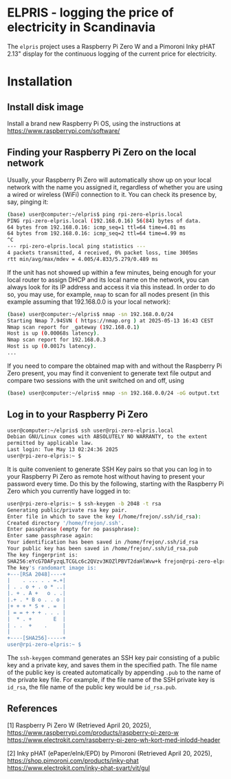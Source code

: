 # ELPRIS - logging the price of electricity in Scandinavia

The `elpris` project uses a Raspberry Pi Zero W and a Pimoroni Inky pHAT 2.13"
display for the continuous logging of the current price for electricity.

# Installation

## Install disk image
Install a brand new Raspberry Pi OS, using the instructions at https://www.raspberrypi.com/software/

## Finding your Raspberry Pi Zero on the local network
Usually, your Raspberry Pi Zero will automatically show up on your local network with the name you assigned it, regardless of whether you are using a wired or wireless (WiFi) connection to it. You can check its presence by, say, pinging it:
```bash
(base) user@computer:~/elpris$ ping rpi-zero-elpris.local
PING rpi-zero-elpris.local (192.168.0.16) 56(84) bytes of data.
64 bytes from 192.168.0.16: icmp_seq=1 ttl=64 time=4.01 ms
64 bytes from 192.168.0.16: icmp_seq=2 ttl=64 time=4.99 ms
^C
--- rpi-zero-elpris.local ping statistics ---
4 packets transmitted, 4 received, 0% packet loss, time 3005ms
rtt min/avg/max/mdev = 4.005/4.833/5.279/0.489 ms
```
If the unit has not showed up within a few minutes, being enough for your local router to assign DHCP and its local name on the network, you can always look for its IP address and access it via this instead. In order to do so, you may use, for example, `nmap` to scan for all nodes present (in this example assuming that 192.168.0.0 is your local network):
```bash
(base) user@computer:~/elpris$ nmap -sn 192.168.0.0/24
Starting Nmap 7.94SVN ( https://nmap.org ) at 2025-05-13 16:43 CEST
Nmap scan report for _gateway (192.168.0.1)
Host is up (0.00068s latency).
Nmap scan report for 192.168.0.3
Host is up (0.0017s latency).
...
```
If you need to compare the obtained map with and without the Raspberry Pi Zero present, you may find it convenient to generate text file output and compare two sessions with the unit switched on and off, using
```bash
(base) user@computer:~/elpris$ nmap -sn 192.168.0.0/24 -oG output.txt
```

## Log in to your Raspberry Pi Zero
```bash
user@computer:~/elpris$ ssh user@rpi-zero-elpris.local
Debian GNU/Linux comes with ABSOLUTELY NO WARRANTY, to the extent
permitted by applicable law.
Last login: Tue May 13 02:24:36 2025
user@rpi-zero-elpris:~ $ 
```
It is quite convenient to generate SSH Key pairs so that you can log in to your Raspberry Pi Zero as remote host without having to present your password every time. Do this by the following, starting with the Raspberry Pi Zero which you currently have logged in to:
```bash
user@rpi-zero-elpris:~ $ ssh-keygen -b 2048 -t rsa
Generating public/private rsa key pair.
Enter file in which to save the key (/home/frejon/.ssh/id_rsa): 
Created directory '/home/frejon/.ssh'.
Enter passphrase (empty for no passphrase): 
Enter same passphrase again: 
Your identification has been saved in /home/frejon/.ssh/id_rsa
Your public key has been saved in /home/frejon/.ssh/id_rsa.pub
The key fingerprint is:
SHA256:eYcG7DAFyzqLTCGLc6c2QVzv3KOZlPBVT2daHlWvw+k frejon@rpi-zero-elpris
The key's randomart image is:
+---[RSA 2048]----+
|    . ... . . =.+|
| . . o + . o * ..|
|. + . A +   o . .|
|.+ . * B o . . o |
|+ + + * S + . =  |
| = = + + + . . . |
|  * . +       E  |
| . .  +    .     |
|                 |
+----[SHA256]-----+
user@rpi-zero-elpris:~ $ 
```
The `ssh-keygen` command generates an SSH key pair consisting of a public key and a private key, and saves them in the specified path. The file name of the public key is created automatically by appending `.pub` to the name of the private key file. For example, if the file name of the SSH private key is `id_rsa`, the file name of the public key would be `id_rsa.pub`.


## References

  [1] Raspberry Pi Zero W (Retrieved April 20, 2025),
      https://www.raspberrypi.com/products/raspberry-pi-zero-w
      https://www.electrokit.com/raspberry-pi-zero-wh-kort-med-inlodd-header

  [2] Inky pHAT (ePaper/eInk/EPD) by Pimoroni (Retrieved April 20, 2025),
      https://shop.pimoroni.com/products/inky-phat
      https://www.electrokit.com/inky-phat-svart/vit/gul
